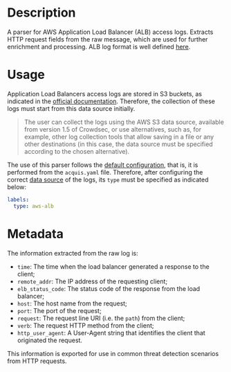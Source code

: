 # Description
A parser for AWS Application Load Balancer (ALB) access logs. Extracts HTTP request fields from the raw message, which are used for further enrichment and processing. ALB log format is well defined [here](https://docs.aws.amazon.com/elasticloadbalancing/latest/application/load-balancer-access-logs.html#access-log-entry-syntax).

# Usage
Application Load Balancers access logs are stored in S3 buckets, as indicated in the [official documentation](https://docs.aws.amazon.com/elasticloadbalancing/latest/application/enable-access-logging.html). Therefore, the collection of these logs must start from this data source initially.

> The user can collect the logs using the AWS S3 data source, available from version 1.5 of Crowdsec, or use alternatives, such as, for example, other log collection tools that allow saving in a file or any other destinations (in this case, the data source must be specified according to the chosen alternative).

The use of this parser follows the [default configuration](https://docs.crowdsec.net/docs/next/concepts#acquisition), that is, it is performed from the `acquis.yaml` file. Therefore, after configuring the correct [data source](https://docs.crowdsec.net/docs/next/data_sources/intro) of the logs, its `type` must be specified as indicated below:

```yaml
labels:
  type: aws-alb
```

# Metadata
The information extracted from the raw log is:
- `time`: The time when the load balancer generated a response to the client;
- `remote_addr`: The IP address of the requesting client;
- `elb_status_code`: The status code of the response from the load balancer;
- `host`: The host name from the request;
- `port`: The port of the request;
- `request`: The request line URI (i.e. the `path`) from the client;
- `verb`: The request HTTP method from the client;
- `http_user_agent`: A User-Agent string that identifies the client that originated the request.

This information is exported for use in common threat detection scenarios from HTTP requests.
